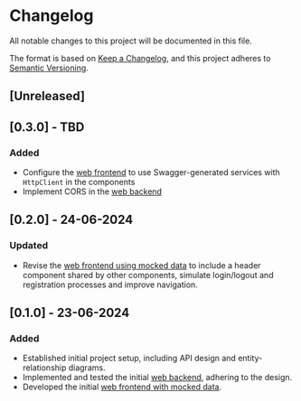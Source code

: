# Changelog

All notable changes to this project will be documented in this file.

The format is based on [Keep a Changelog](https://keepachangelog.com/en/1.0.0/),
and this project adheres to [Semantic Versioning](https://semver.org/spec/v2.0.0.html).

## [Unreleased]

## [0.3.0] - TBD

### Added

- Configure the [web frontend](./frontend/e-commerce-service/) to use Swagger-generated services with `HttpClient` in the components
- Implement CORS in the [web backend](./backend/Mgtt.ECom/)

## [0.2.0] - 24-06-2024

### Updated

- Revise the [web frontend using mocked data](./frontend/e-commerce-service-mocked/) to include a header component shared by other components, simulate login/logout and registration processes and improve navigation.

## [0.1.0] - 23-06-2024

### Added

- Established initial project setup, including API design and entity-relationship diagrams.
- Implemented and tested the initial [web backend](./backend/Mgtt.ECom/), adhering to the design.
- Developed the initial [web frontend with mocked data](./frontend/e-commerce-service-mocked/).